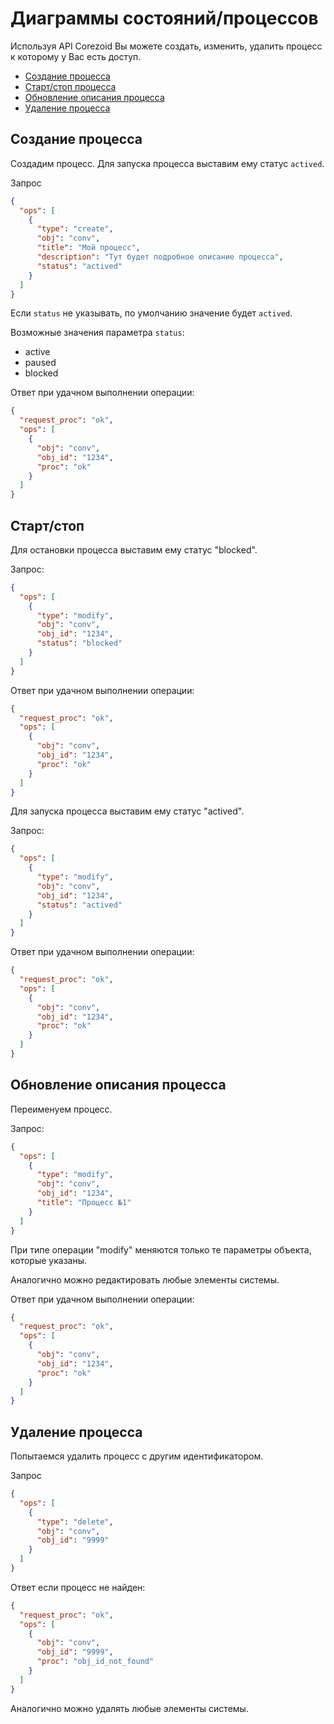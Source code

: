 # Диаграммы состояний/процессов

Используя API Corezoid Вы можете создать, изменить, удалить процесс к которому у Вас есть доступ.

* [Создание процесса](#создание-процесса)
* [Старт/стоп процесса](#старт/стоп)
* [Обновление описания процесса](#обновление-описания-процесса)
* [Удаление процесса](#удаление-процесса)

## Создание процесса

Создадим процесс. Для запуска процесса выставим ему статус `actived`.

Запрос
```json
{
  "ops": [
    {
      "type": "create",
      "obj": "conv",
      "title": "Мой процесс",
      "description": "Тут будет подробное описание процесса",
      "status": "actived"
    }
  ]
}
```

Если `status` не указывать, по умолчанию значение будет `actived`.

Возможные значения параметра `status`:
*   active
*   paused
*   blocked

Ответ при удачном выполнении операции:
```json
{
  "request_proc": "ok",
  "ops": [
    {
      "obj": "conv",
      "obj_id": "1234",
      "proc": "ok"
    }
  ]
}
```

## Старт/стоп

Для остановки процесса выставим ему статус "blocked".

Запрос:
```json
{
  "ops": [
    {
      "type": "modify",
      "obj": "conv",
      "obj_id": "1234",
      "status": "blocked"
    }
  ]
}
```

Ответ при удачном выполнении операции:
```json
{
  "request_proc": "ok",
  "ops": [
    {
      "obj": "conv",
      "obj_id": "1234",
      "proc": "ok"
    }
  ]
}
```

Для запуска процесса выставим ему статус "actived".

Запрос:
```json
{
  "ops": [
    {
      "type": "modify",
      "obj": "conv",
      "obj_id": "1234",
      "status": "actived"
    }
  ]
}
```

Ответ при удачном выполнении операции:
```json
{
  "request_proc": "ok",
  "ops": [
    {
      "obj": "conv",
      "obj_id": "1234",
      "proc": "ok"
    }
  ]
}
```

## Обновление описания процесса

Переименуем процесс.

Запрос:
```json
{
  "ops": [
    {
      "type": "modify",
      "obj": "conv",
      "obj_id": "1234",
      "title": "Процесс №1"
    }
  ]
}
```


При типе операции "modify" меняются только те параметры объекта, которые указаны.

  Аналогично можно редактировать любые элементы системы.

Ответ при удачном выполнении операции:
```json
{
  "request_proc": "ok",
  "ops": [
    {
      "obj": "conv",
      "obj_id": "1234",
      "proc": "ok"
    }
  ]
}
```

## Удаление процесса

Попытаемся удалить процесс с другим идентификатором.

Запрос
```json
{
  "ops": [
    {
      "type": "delete",
      "obj": "conv",
      "obj_id": "9999"
    }
  ]
}
```

Ответ если процесс не найден:
```json
{
  "request_proc": "ok",
  "ops": [
    {
      "obj": "conv",
      "obj_id": "9999",
      "proc": "obj_id_not_found"
    }
  ]
}
```

Аналогично можно удалять любые элементы системы.
